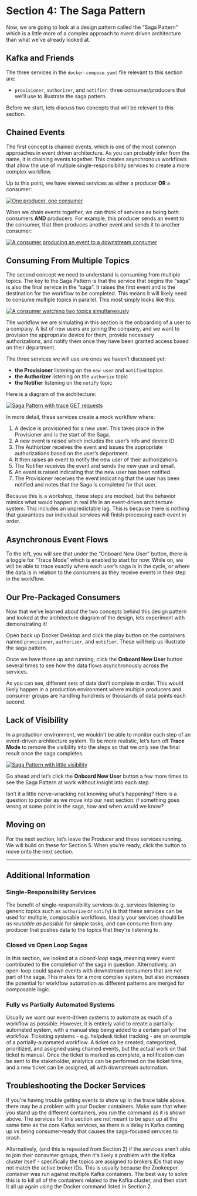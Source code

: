 # Section 4: The Saga Pattern

Now, we are going to look at a design pattern called the “Saga Pattern” which is a little more of a complex approach to event driven architecture than what we’ve already looked at.  

## Kafka and Friends

The three services in the `docker-compose.yaml` file relevant to this section are:
- `provisioner`, `authorizer`, and `notifier`: three consumer/producers that we'll use to illustrate the saga pattern.

Before we start, lets discuss two concepts that will be relevant to this section.

## Chained Events

The first concept is chained events, which is one of the most common approaches in event driven architecture.  As you can probably infer from the name, it is chaining events together.  This creates asynchronous workflows that allow the use of multiple single-responsibility services to create a more complex workflow.

Up to this point, we have viewed services as either a producer **OR** a consumer:

<a href="images/s4.4.jpg" class="glightbox">
    <img src="images/s4.4.jpg" alt="One producer, one consumer"/>
</a>

When we chain events together, we can think of services as being both consumers **AND** producers.  For example, this producer sends an event to the consumer, that then produces another event and sends it to another consumer:

<a href="images/s4.5.jpg" class="glightbox">
    <img src="images/s4.5.jpg" alt="A consumer producing an event to a downstream consumer"/>
</a>

## Consuming From Multiple Topics

The second concept we need to understand is consuming from multiple topics.  The key to the Saga Pattern is that the service that begins the “saga” is also the final service in the “saga”.  It raises the first event and is the destination for the workflow to be completed.  This means it will likely need to consume multiple topics in parallel.  This most simply looks like this:

<a href="images/s4.3.jpg" class="glightbox">
    <img src="images/s4.3.jpg" alt="A consumer watching two topics simultaneously"/>
</a>

The workflow we are simulating in this section is the onboarding of a user to a company.  A list of new users are joining the company, and we want to provision the appropriate device for them, provide necessary authorizations, and notify them once they have been granted access based on their department. 

The three services we will use are ones we haven’t discussed yet:
- **the Provisioner** listening on the `new-user` and `notified` topics
- **the Authorizer** listening on the `authorize` topic
- **the Notifier** listening on the `notify` topic

Here is a diagram of the architecture:

<a href="images/s4.1.jpg" class="glightbox">
    <img src="images/s4.1.jpg" alt="Saga Pattern with trace GET requests"/>
</a>

In more detail, these services create a mock workflow where:

1.  A device is provisioned for a new user.  This takes place in the Provisioner and is the start of the Saga.
2. A new event is raised which includes the user’s info and device ID
3. The Authorizer receives the event and issues the appropriate authorizations based on the user’s department.
4. It then raises an event to notify the new user of their authorizations.
5. The Notifier receives the event and sends the new user and email.
6. An event is raised indicating that the new user has been notified
7. The Provisioner receives the event indicating that the user has been notified and notes that the Saga is completed for that user.

Because this is a workshop, these steps are mocked, but the behavior mimics what would happen in real life in an event-driven architecture system.  This includes an unpredictable lag.  This is because there is nothing that guarantees our individual services will finish processing each event in order.
## Asynchronous Event Flows

To the left, you will see that under the “Onboard New User” button, there is a toggle for “Trace Mode” which is enabled to start for now.  While on, we will be able to trace exactly where each user’s saga is in the cycle, or where the data is in relation to the consumers as they receive events in their step in the workflow.

## Our Pre-Packaged Consumers

Now that we’ve learned about the two concepts behind this design pattern and looked at the architecture diagram of the design, lets experiment with demonstrating it!  

Open back up Docker Desktop and click the play button on the containers named `provisioner`, `authorizer`, and `notifier`.  These will help us illustrate the saga pattern.

Once we have those up and running, click the **Onboard New User** button several times to see how the data flows asynchronously across the services.

As you can see, different sets of data don’t complete in order.  This would likely happen in a production environment where multiple producers and consumer groups are handling hundreds or thousands of data points each second.  

## Lack of Visibility

In a production environment, we wouldn’t be able to monitor each step of an event-driven architecture system.  To be more realistic, let’s turn off **Trace Mode** to remove the visibility into the steps so that we only see the final result once the saga completes.

<a href="images/s4.2.jpg" class="glightbox">
    <img src="images/s4.2.jpg" alt="Saga Pattern with little visibility"/>
</a>

Go ahead and let’s click the **Onboard New User** button a few more times to see the Saga Pattern at work without insight into each step.  

Isn’t it a little nerve-wracking not knowing what’s happening?  Here is a question to ponder as we move into our next section: if something goes wrong at some point in the saga, how and when would we know?

## Moving on

For the next section, let’s leave the Producer and these services running.  We will build on these for Section 5.  When you’re ready, click the button to move onto the next section.

<hr>

## Additional Information

### Single-Responsibility Services

The benefit of single-responsibility services (e.g. services listening to generic topics such as `authorize` or `notify`) is that these services can be used for multiple, composable workflows.  Ideally your services should be *as reusable as possible* for simple tasks, and can consume from any producer that pushes data to the topics that they're listening to.

### Closed vs Open Loop Sagas

In this section, we looked at a *closed-loop* saga, meaning every event contributed to the completion of the saga in question.  Alternatively, an open-loop could spawn events with downstream consumers that are not part of the saga.  This makes for a more complex system, but also increases the potential for workflow automation as different patterns are merged for composable logic.

### Fully vs Partially Automated Systems

Usually we want our event-driven systems to automate as much of a workflow as possible.  However, it is entirely valid to create a partially-automated system, with a manual step being added to a certain part of the workflow.  Ticketing systems - e.g. helpdesk ticket tracking - are an example of a partially-automated workflow. A ticket ca be created, categorized, prioritized, and assigned using chained events, but the actual work on that ticket is manual.  Once the ticket is marked as complete, a notification can be sent to the stakeholder, analytics can be performed on the ticket time, and a new ticket can be assigned, all with downstream automation. 

## Troubleshooting the Docker Services

If you're having trouble getting events to show up in the trace table above, there may be a problem with your Docker containers.  Make sure that when you stand up the different containers, you run the command as it is shown above.  The services for this section are not meant to be spun up at the same time as the core Kafka services, as there is a delay in Kafka coming up vs being consumer-ready that causes the saga-focused services to crash.

Alternatively, (and this is repeated from Section 2) if the services aren't able to join their consumer groups, then it's likely a problem with the Kafka cluster itself - specifically the topics are assigned to brokers IDs that may not match the active broker IDs. This is usually because the Zookeeper container was run against multiple Kafka containers.  The best way to solve this is to kill all of the containers related to the Kafka cluster, and then start it all up again using the Docker command listed in Section 2.   